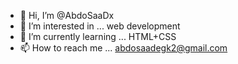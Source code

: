 - 👋 Hi, I’m @AbdoSaaDx
- 👀 I’m interested in ... web development
- 🌱 I’m currently learning ... HTML+CSS
- 📫 How to reach me ... abdosaadegk2@gmail.com
